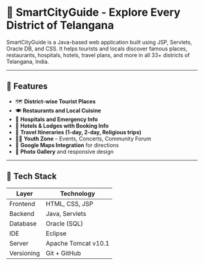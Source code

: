 # 🌆 SmartCityGuide - Explore Every District of Telangana

SmartCityGuide is a Java-based web application built using JSP, Servlets, Oracle DB, and CSS. It helps tourists and locals discover famous places, restaurants, hospitals, hotels, travel plans, and more in all 33+ districts of Telangana, India.

---

## 📌 Features

- 🗺️ **District-wise Tourist Places**
- 🍽️ **Restaurants and Local Cuisine**
- 🏥 **Hospitals and Emergency Info**
- 🏨 **Hotels & Lodges with Booking Info**
- 📅 **Travel Itineraries (1-day, 2-day, Religious trips)**
- 🧑‍🎓 **Youth Zone** – Events, Concerts, Community Forum
- 📍 **Google Maps Integration** for directions
- 📸 **Photo Gallery** and responsive design

---

## 🔧 Tech Stack

| Layer       | Technology           |
|-------------|----------------------|
| Frontend    | HTML, CSS, JSP       |
| Backend     | Java, Servlets       |
| Database    | Oracle (SQL)         |
| IDE         | Eclipse              |
| Server      | Apache Tomcat v10.1  |
| Versioning  | Git + GitHub         |

